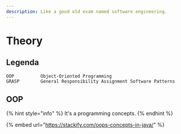 ```yaml
---
description: Like a good old exam named software engineering.
---
```


# Theory

## Legenda

```
OOP          Object-Oriented Programming
GRASP        General Responsibility Assignment Software Patterns
```

## OOP

{% hint style="info" %}
It's a programming concepts.
{% endhint %}

{% embed url="https://stackify.com/oops-concepts-in-java/" %}
